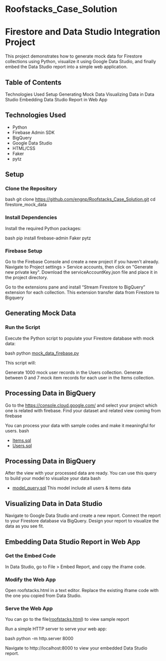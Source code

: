 # Roofstacks_Case_Solution
# Firestore and Data Studio Integration Project

This project demonstrates how to generate mock data for Firestore collections using Python, visualize it using Google Data Studio, and finally embed the Data Studio report into a simple web application.

## Table of Contents

Technologies Used
Setup
Generating Mock Data
Visualizing Data in Data Studio
Embedding Data Studio Report in Web App
## Technologies Used

- Python
- Firebase Admin SDK
- BigQuery
- Google Data Studio
- HTML/CSS
- Faker
- pytz
## Setup

### Clone the Repository

bash
git clone https://github.com/engnp/Roofstacks_Case_Solution.git
cd firestore_mock_data


### Install Dependencies

Install the required Python packages:

bash
pip install firebase-admin Faker pytz


### Firebase Setup

Go to the Firebase Console and create a new project if you haven't already.
Navigate to Project settings > Service accounts, then click on "Generate new private key".
Download the serviceAccountKey.json file and place it in the project directory.

Go to the extensions pane and install “Stream Firestore to BigQuery”  extension for each collection. 
This extension transfer data from Firestore to Bigquery

## Generating Mock Data

### Run the Script

Execute the Python script to populate your Firestore database with mock data:

bash
python [mock_data_firebase.py](https://github.com/engnp/Roofstacks_Case_Solution/blob/3d1f005f94069445c18ba1b3e5050110ab9e5002/mock_data_firebase.py)


This script will:

Generate 1000 mock user records in the Users collection.
Generate between 0 and 7 mock item records for each user in the Items collection.

## Processing Data in BigQuery

Go to the https://console.cloud.google.com/ and select your project which one is related with firebase. 
Find your dataset and related view coming from firebase

You can process your data with sample codes and make it meaningful for users.
bash
- [Items.sql](https://github.com/engnp/Roofstacks_Case_Solution/blob/4ee1b145458c5d3b1835f3683002b89682c5f6e1/Items.sql)
- [Users.sql](https://github.com/engnp/Roofstacks_Case_Solution/blob/4ee1b145458c5d3b1835f3683002b89682c5f6e1/Users.sql)

## Processing Data in BigQuery

After the view with your processed data are ready. 
You can use this query to build your model to visualize your data
bash
- [model_query.sql](https://github.com/engnp/Roofstacks_Case_Solution/blob/3d1f005f94069445c18ba1b3e5050110ab9e5002/model_query.sql)
This model include all users & items data

## Visualizing Data in Data Studio

Navigate to Google Data Studio and create a new report.
Connect the report to your Firestore database via BigQuery.
Design your report to visualize the data as you see fit.

## Embedding Data Studio Report in Web App

### Get the Embed Code

In Data Studio, go to File > Embed Report, and copy the iframe code.

### Modify the Web App

Open roofstacks.html in a text editor.
Replace the existing iframe code with the one you copied from Data Studio.

### Serve the Web App

You can go to the file([roofstacks.html](https://github.com/engnp/Roofstacks_Case_Solution/blob/3d1f005f94069445c18ba1b3e5050110ab9e5002/roofstacks.html)) to view sample report

Run a simple HTTP server to serve your web app:

bash
python -m http.server 8000


Navigate to http://localhost:8000 to view your embedded Data Studio report.
